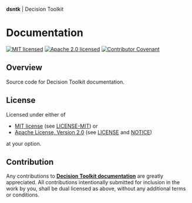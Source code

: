 **dsntk** | Decision Toolkit

# Documentation

[![MIT licensed][mit-badge]][mit-url]
[![Apache 2.0 licensed][apache-badge]][apache-url]
[![Contributor Covenant][cc-badge]][cc-url]

[mit-badge]: https://img.shields.io/badge/License-MIT-blue.svg
[mit-url]: https://opensource.org/licenses/MIT
[mit-license-url]: LICENSE-MIT
[apache-badge]: https://img.shields.io/badge/License-Apache%202.0-blue.svg
[apache-url]: https://www.apache.org/licenses/LICENSE-2.0
[apache-license-url]: LICENSE
[apache-notice-url]: NOTICE
[cc-badge]: https://img.shields.io/badge/Contributor%20Covenant-2.1-4baaaa.svg
[cc-url]: https://github.com/DecisionToolkit/dsntk-docs/blob/main/CODE_OF_CONDUCT.md
[repository-url]: https://github.com/DecisionToolkit/dsntk-docs

## Overview

Source code for Decision Toolkit documentation.

## License

Licensed under either of

- [MIT license][mit-url] (see [LICENSE-MIT][mit-license-url]) or
- [Apache License, Version 2.0][apache-url] (see [LICENSE][apache-license-url] and [NOTICE][apache-notice-url])

at your option.

## Contribution

Any contributions to [**Decision Toolkit documentation**][repository-url] are greatly appreciated.
All contributions intentionally submitted for inclusion in the work by you,
shall be dual licensed as above, without any additional terms or conditions.
